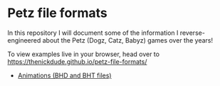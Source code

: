 # Petz file formats

In this repository I will document some of the information I reverse-engineered about the Petz (Dogz, Catz, Babyz) games
over the years!

To view examples live in your browser, head over to https://thenickdude.github.io/petz-file-formats/

- [Animations (BHD and BHT files)](animations/Readme.md)